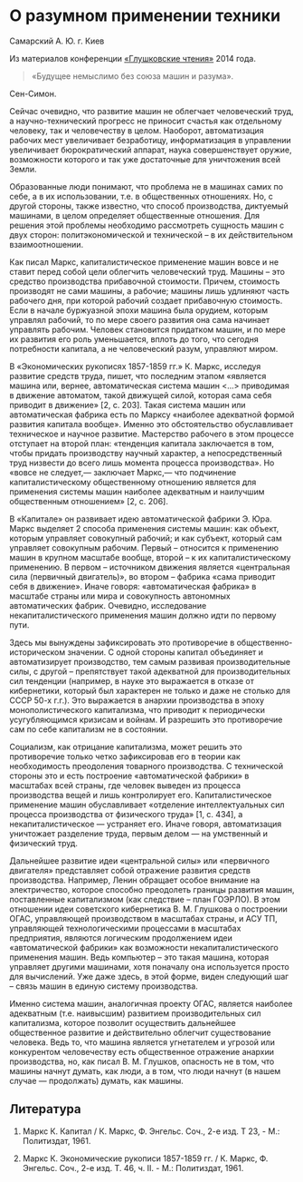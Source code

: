 # О разумном применении техники

Самарский А. Ю. г. Киев

Из материалов конференции [«Глушковские чтения»](../глушковские-чтения.md) 2014 года.

> «Будущее немыслимо без союза машин и разума».

Сен-Симон.

Сейчас очевидно, что развитие машин не облегчает человеческий труд, а научно-технический прогресс не приносит счастья как отдельному человеку, так и человечеству в целом. Наоборот, автоматизация рабочих мест увеличивает безработицу, информатизация в управлении увеличивает бюрократический аппарат, наука совершенствует оружие, возможности которого и так уже достаточные для уничтожения всей Земли.

Образованные люди понимают, что проблема не в машинах самих по себе, а в их использовании, т.е. в общественных отношениях. Но, с другой стороны, также известно, что способ производства, диктуемый машинами, в целом определяет общественные отношения. Для решения этой проблемы необходимо рассмотреть сущность машин с двух сторон: политэкономической и технической – в их действительном взаимоотношении.

Как писал Маркс, капиталистическое применение машин вовсе и не ставит перед собой цели облегчить человеческий труд. Машины – это средство производства прибавочной стоимости. Причем, стоимость производят не сами машины, а рабочие; машины лишь удлиняют часть рабочего дня, при которой рабочий создает прибавочную стоимость. Если в начале буржуазной эпохи машина была орудием, которым управлял рабочий, то по мере своего развития она сама начинает управлять рабочим. Человек становится придатком машин, и по мере их развития его роль уменьшается, вплоть до того, что сегодня потребности капитала, а не человеческий разум, управляют миром.

В «Экономических рукописях 1857-1859 гг.» К. Маркс, исследуя развитие средств труда, пишет, что последним этапом «является машина или, вернее, автоматическая система машин <...> приводимая в движение автоматом, такой движущей силой, которая сама себя приводит в движение» [2, с. 203]. Такая система машин или автоматическая фабрика есть по Марксу «наиболее адекватной формой развития капитала вообще». Именно это обстоятельство обуславливает техническое и научное развитие. Мастерство рабочего в этом процессе отступает на второй план: «тенденция капитала заключается в том, чтобы придать производству научный характер, а непосредственный труд низвести до всего лишь момента процесса производства». Но «вовсе не следует,— заключает Маркс,— что подчинение капиталистическому общественному отношению является для применения системы машин наиболее адекватным и наилучшим общественным отношением» [2, с. 206].

В «Капитале» он развивает идею автоматической фабрики Э. Юра. Маркс выделяет 2 способа применения системы машин: как объект, которым управляет совокупный рабочий; и как субъект, который сам управляет совокупным рабочим. Первый – относится к применению машин в крупном масштабе вообще, второй – к их капиталистическому применению. В первом – источником движения является «центральная сила (первичный двигатель)», во втором – фабрика «сама приводит себя в движение». Иначе говоря: «автоматическая фабрика» в масштабе страны или мира и совокупность автономных автоматических фабрик. Очевидно, исследование некапиталистического применения машин должно идти по первому пути.

Здесь мы вынуждены зафиксировать это противоречие в общественно-историческом значении. С одной стороны капитал объединяет и автоматизирует производство, тем самым развивая производительные силы, с другой – препятствует такой адекватной для производительных сил тенденции (например, в науке это выражается в отказе от кибернетики, который был характерен не только и даже не столько для СССР 50-х г.г.). Это выражается в анархии производства в эпоху монополистического капитализма, что приводит к периодически усугубляющимся кризисам и войнам. И разрешить это противоречие сам по себе капитализм не в состоянии.

Социализм, как отрицание капитализма, может решить это противоречие только четко зафиксировав его в теории как необходимость преодоления товарного производства. С технической стороны это и есть построение «автоматической фабрики» в масштабах всей страны, где человек выведен из процесса производства вещей и лишь контролирует его. Капиталистическое применение машин обуславливает «отделение интеллектуальных сил процесса производства от физического труда» [1, с. 434], а некапиталистическое — устраняет его. Иначе говоря, автоматизация уничтожает разделение труда, первым делом — на умственный и физический труд.

Дальнейшее развитие идеи «центральной силы» или «первичного двигателя» представляет собой отражение развития средств производства. Например, Ленин обращает особое внимание на электричество, которое способно преодолеть границы развития машин, поставленные капитализмом (как следствие – план ГОЭРЛО). В этом отношении идеи советского кибернетика В. М. Глушкова о построении ОГАС, управляющей производством в масштабах страны, и АСУ ТП, управляющей технологическими процессами в масштабах предприятия, являются логическим продолжением идеи «автоматической фабрики» как возможности некапиталистического применения машин. Ведь компьютер – это такая машина, которая управляет другими машинами, хотя поначалу она используется просто для вычислений. Уже даже здесь, в этой форме, виден следующий шаг – связь машин в единую систему производства.

Именно система машин, аналогичная проекту ОГАС, является наиболее адекватным (т.е. наивысшим) развитием производительных сил капитализма, которое позволит осуществить дальнейшее общественное развитие и действительно облегчит существование человека. Ведь то, что машина является угнетателем и угрозой или конкурентом человечеству есть общественное отражение анархии производства, но, как писал В. М. Глушков, опасность не в том, что машины начнут думать, как люди, а в том, что люди начнут (в нашем случае — продолжать) думать, как машины.

## Литература

1. Маркс К. Капитал / К. Маркс, Ф. Энгельс. Соч., 2-е изд. Т 23, - М.: Политиздат, 1961.

2. Маркс К. Экономические рукописи 1857-1859 гг. / К. Маркс, Ф. Энгельс. Соч., 2-е изд. Т. 46, ч. II. - М.: Политиздат, 1961.
